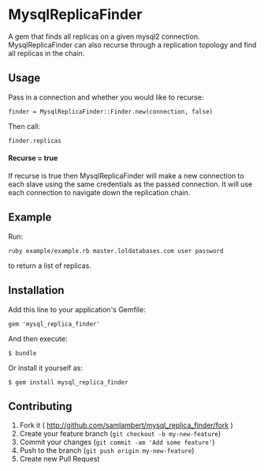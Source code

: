 # MysqlReplicaFinder

A gem that finds all replicas on a given mysql2 connection. MysqlReplicaFinder can also recurse through a replication topology and find all replicas in the chain.

## Usage

Pass in a connection and whether you would like to recurse:

`finder = MysqlReplicaFinder::Finder.new(connection, false)`

Then call:

`finder.replicas`

#### Recurse = true
If recurse is true then MysqlReplicaFinder will make a new connection to each slave using the same credentials as the passed connection. It will use each connection to navigate down the replication chain.

## Example

Run:

`ruby example/example.rb master.loldatabases.com user password`

to return a list of replicas.

## Installation

Add this line to your application's Gemfile:

    gem 'mysql_replica_finder'

And then execute:

    $ bundle

Or install it yourself as:

    $ gem install mysql_replica_finder

## Contributing

1. Fork it ( http://github.com/samlambert/mysql_replica_finder/fork )
2. Create your feature branch (`git checkout -b my-new-feature`)
3. Commit your changes (`git commit -am 'Add some feature'`)
4. Push to the branch (`git push origin my-new-feature`)
5. Create new Pull Request
